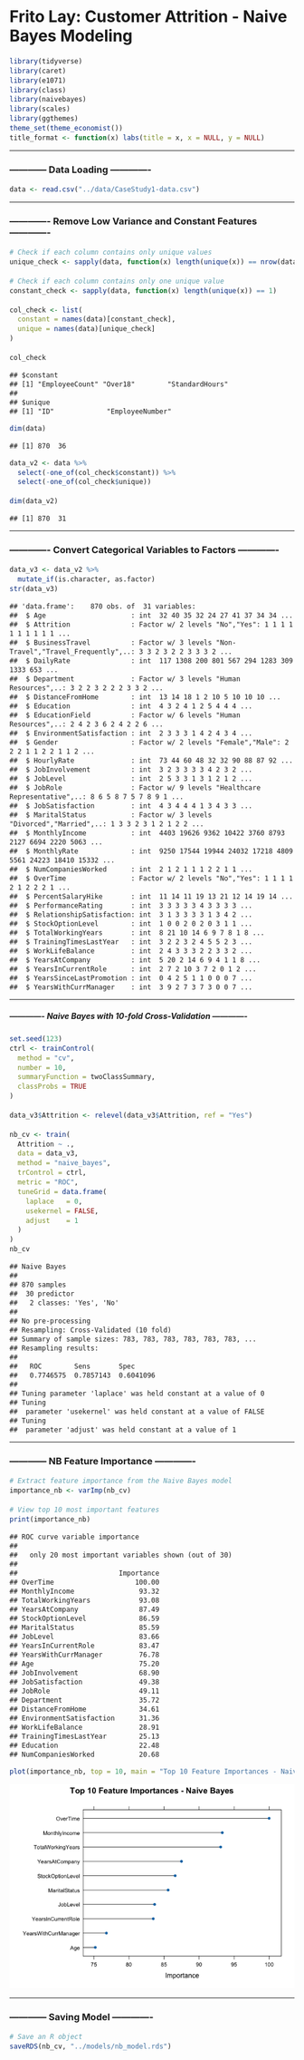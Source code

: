 Frito Lay: Customer Attrition - Naive Bayes Modeling
================

``` r
library(tidyverse)
library(caret)
library(e1071)
library(class)
library(naivebayes)
library(scales)
library(ggthemes)
theme_set(theme_economist())
title_format <- function(x) labs(title = x, x = NULL, y = NULL)
```

------------------------------------------------------------------------

### ———— Data Loading ————-

``` r
data <- read.csv("../data/CaseStudy1-data.csv")
```

------------------------------------------------------------------------

### ————- Remove Low Variance and Constant Features ————-

``` r
# Check if each column contains only unique values
unique_check <- sapply(data, function(x) length(unique(x)) == nrow(data))

# Check if each column contains only one unique value
constant_check <- sapply(data, function(x) length(unique(x)) == 1)

col_check <- list(
  constant = names(data)[constant_check],
  unique = names(data)[unique_check]
)

col_check
```

    ## $constant
    ## [1] "EmployeeCount" "Over18"        "StandardHours"
    ## 
    ## $unique
    ## [1] "ID"             "EmployeeNumber"

``` r
dim(data)
```

    ## [1] 870  36

``` r
data_v2 <- data %>%
  select(-one_of(col_check$constant)) %>%
  select(-one_of(col_check$unique))

dim(data_v2)
```

    ## [1] 870  31

------------------------------------------------------------------------

### ————- Convert Categorical Variables to Factors ————-

``` r
data_v3 <- data_v2 %>%
  mutate_if(is.character, as.factor)
str(data_v3)
```

    ## 'data.frame':    870 obs. of  31 variables:
    ##  $ Age                     : int  32 40 35 32 24 27 41 37 34 34 ...
    ##  $ Attrition               : Factor w/ 2 levels "No","Yes": 1 1 1 1 1 1 1 1 1 1 ...
    ##  $ BusinessTravel          : Factor w/ 3 levels "Non-Travel","Travel_Frequently",..: 3 3 2 3 2 2 3 3 3 2 ...
    ##  $ DailyRate               : int  117 1308 200 801 567 294 1283 309 1333 653 ...
    ##  $ Department              : Factor w/ 3 levels "Human Resources",..: 3 2 2 3 2 2 2 3 3 2 ...
    ##  $ DistanceFromHome        : int  13 14 18 1 2 10 5 10 10 10 ...
    ##  $ Education               : int  4 3 2 4 1 2 5 4 4 4 ...
    ##  $ EducationField          : Factor w/ 6 levels "Human Resources",..: 2 4 2 3 6 2 4 2 2 6 ...
    ##  $ EnvironmentSatisfaction : int  2 3 3 3 1 4 2 4 3 4 ...
    ##  $ Gender                  : Factor w/ 2 levels "Female","Male": 2 2 2 1 1 2 2 1 1 2 ...
    ##  $ HourlyRate              : int  73 44 60 48 32 32 90 88 87 92 ...
    ##  $ JobInvolvement          : int  3 2 3 3 3 3 4 2 3 2 ...
    ##  $ JobLevel                : int  2 5 3 3 1 3 1 2 1 2 ...
    ##  $ JobRole                 : Factor w/ 9 levels "Healthcare Representative",..: 8 6 5 8 7 5 7 8 9 1 ...
    ##  $ JobSatisfaction         : int  4 3 4 4 4 1 3 4 3 3 ...
    ##  $ MaritalStatus           : Factor w/ 3 levels "Divorced","Married",..: 1 3 3 2 3 1 2 1 2 2 ...
    ##  $ MonthlyIncome           : int  4403 19626 9362 10422 3760 8793 2127 6694 2220 5063 ...
    ##  $ MonthlyRate             : int  9250 17544 19944 24032 17218 4809 5561 24223 18410 15332 ...
    ##  $ NumCompaniesWorked      : int  2 1 2 1 1 1 2 2 1 1 ...
    ##  $ OverTime                : Factor w/ 2 levels "No","Yes": 1 1 1 1 2 1 2 2 2 1 ...
    ##  $ PercentSalaryHike       : int  11 14 11 19 13 21 12 14 19 14 ...
    ##  $ PerformanceRating       : int  3 3 3 3 3 4 3 3 3 3 ...
    ##  $ RelationshipSatisfaction: int  3 1 3 3 3 3 1 3 4 2 ...
    ##  $ StockOptionLevel        : int  1 0 0 2 0 2 0 3 1 1 ...
    ##  $ TotalWorkingYears       : int  8 21 10 14 6 9 7 8 1 8 ...
    ##  $ TrainingTimesLastYear   : int  3 2 2 3 2 4 5 5 2 3 ...
    ##  $ WorkLifeBalance         : int  2 4 3 3 3 2 2 3 3 2 ...
    ##  $ YearsAtCompany          : int  5 20 2 14 6 9 4 1 1 8 ...
    ##  $ YearsInCurrentRole      : int  2 7 2 10 3 7 2 0 1 2 ...
    ##  $ YearsSinceLastPromotion : int  0 4 2 5 1 1 0 0 0 7 ...
    ##  $ YearsWithCurrManager    : int  3 9 2 7 3 7 3 0 0 7 ...

------------------------------------------------------------------------

##### ————- Naive Bayes with 10-fold Cross-Validation ————-

``` r
set.seed(123)
ctrl <- trainControl(
  method = "cv",
  number = 10,
  summaryFunction = twoClassSummary,
  classProbs = TRUE
)

data_v3$Attrition <- relevel(data_v3$Attrition, ref = "Yes")

nb_cv <- train(
  Attrition ~ .,
  data = data_v3,
  method = "naive_bayes",
  trControl = ctrl,
  metric = "ROC",
  tuneGrid = data.frame(
    laplace   = 0,
    usekernel = FALSE,
    adjust    = 1
  )
)
nb_cv
```

    ## Naive Bayes 
    ## 
    ## 870 samples
    ##  30 predictor
    ##   2 classes: 'Yes', 'No' 
    ## 
    ## No pre-processing
    ## Resampling: Cross-Validated (10 fold) 
    ## Summary of sample sizes: 783, 783, 783, 783, 783, 783, ... 
    ## Resampling results:
    ## 
    ##   ROC        Sens       Spec     
    ##   0.7746575  0.7857143  0.6041096
    ## 
    ## Tuning parameter 'laplace' was held constant at a value of 0
    ## Tuning
    ##  parameter 'usekernel' was held constant at a value of FALSE
    ## Tuning
    ##  parameter 'adjust' was held constant at a value of 1

------------------------------------------------------------------------

### ———— NB Feature Importance ————-

``` r
# Extract feature importance from the Naive Bayes model
importance_nb <- varImp(nb_cv)

# View top 10 most important features
print(importance_nb)
```

    ## ROC curve variable importance
    ## 
    ##   only 20 most important variables shown (out of 30)
    ## 
    ##                         Importance
    ## OverTime                    100.00
    ## MonthlyIncome                93.32
    ## TotalWorkingYears            93.08
    ## YearsAtCompany               87.49
    ## StockOptionLevel             86.59
    ## MaritalStatus                85.59
    ## JobLevel                     83.66
    ## YearsInCurrentRole           83.47
    ## YearsWithCurrManager         76.78
    ## Age                          75.20
    ## JobInvolvement               68.90
    ## JobSatisfaction              49.38
    ## JobRole                      49.11
    ## Department                   35.72
    ## DistanceFromHome             34.61
    ## EnvironmentSatisfaction      31.36
    ## WorkLifeBalance              28.91
    ## TrainingTimesLastYear        25.13
    ## Education                    22.48
    ## NumCompaniesWorked           20.68

``` r
plot(importance_nb, top = 10, main = "Top 10 Feature Importances - Naive Bayes")
```

![](nb_modeling_files/figure-gfm/unnamed-chunk-6-1.png)<!-- -->

------------------------------------------------------------------------

### ———— Saving Model ————-

``` r
# Save an R object
saveRDS(nb_cv, "../models/nb_model.rds")
```
